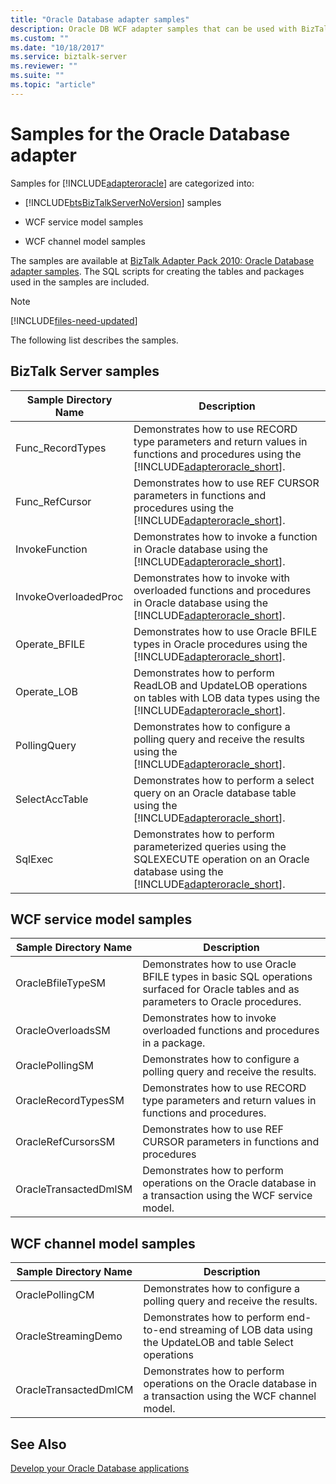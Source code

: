 ```yaml
---
title: "Oracle Database adapter samples"
description: Oracle DB WCF adapter samples that can be used with BizTalk Server, WCF service model, and WCF channel model 
ms.custom: ""
ms.date: "10/18/2017"
ms.service: biztalk-server
ms.reviewer: ""
ms.suite: ""
ms.topic: "article"
---
```

# Samples for the Oracle Database adapter
Samples for [!INCLUDE[adapteroracle](../../includes/adapteroracle-md.md)] are categorized into:  
  
- [!INCLUDE[btsBizTalkServerNoVersion](../../includes/btsbiztalkservernoversion-md.md)] samples  
  
- WCF service model samples  
  
- WCF channel model samples  

  
The samples are available at [BizTalk Adapter Pack 2010: Oracle Database adapter samples](../../dev-center/biztalk-server-code-samples.md). The SQL scripts for creating the tables and packages used in the samples are included. 

> [!NOTE]
> [!INCLUDE[files-need-updated](../../includes/files-need-updated.md)]
  
The following list describes the samples.
  
## BizTalk Server samples
  
| Sample Directory Name |                                                                                         Description                                                                                         |
|-----------------------|---------------------------------------------------------------------------------------------------------------------------------------------------------------------------------------------|
|   Func_RecordTypes    |      Demonstrates how to use RECORD type parameters and return values in functions and procedures using the [!INCLUDE[adapteroracle_short](../../includes/adapteroracle-short-md.md)].      |
|    Func_RefCursor     |               Demonstrates how to use REF CURSOR parameters in functions and procedures using the [!INCLUDE[adapteroracle_short](../../includes/adapteroracle-short-md.md)].                |
|    InvokeFunction     |                        Demonstrates how to invoke a function in Oracle database using the [!INCLUDE[adapteroracle_short](../../includes/adapteroracle-short-md.md)].                        |
| InvokeOverloadedProc  |         Demonstrates how to invoke with overloaded functions and procedures in Oracle database using the [!INCLUDE[adapteroracle_short](../../includes/adapteroracle-short-md.md)].         |
|     Operate_BFILE     |                    Demonstrates how to use Oracle BFILE types in Oracle procedures using the [!INCLUDE[adapteroracle_short](../../includes/adapteroracle-short-md.md)].                     |
|      Operate_LOB      |       Demonstrates how to perform ReadLOB and UpdateLOB operations on tables with LOB data types using the [!INCLUDE[adapteroracle_short](../../includes/adapteroracle-short-md.md)].       |
|     PollingQuery      |                 Demonstrates how to configure a polling query and receive the results using the [!INCLUDE[adapteroracle_short](../../includes/adapteroracle-short-md.md)].                  |
|    SelectAccTable     |                 Demonstrates how to perform a select query on an Oracle database table using the [!INCLUDE[adapteroracle_short](../../includes/adapteroracle-short-md.md)].                 |
|        SqlExec        | Demonstrates how to perform parameterized queries using the SQLEXECUTE operation on an Oracle database using the [!INCLUDE[adapteroracle_short](../../includes/adapteroracle-short-md.md)]. |
  
## WCF service model samples  
  
|Sample Directory Name|Description|  
|---------------------------|-----------------|  
|OracleBfileTypeSM|Demonstrates how to use Oracle BFILE types in basic SQL operations surfaced for Oracle tables and as parameters to Oracle procedures.|  
|OracleOverloadsSM|Demonstrates how to invoke overloaded functions and procedures in a package.|  
|OraclePollingSM|Demonstrates how to configure a polling query and receive the results.|  
|OracleRecordTypesSM|Demonstrates how to use RECORD type parameters and return values in functions and procedures.|  
|OracleRefCursorsSM|Demonstrates how to use REF CURSOR parameters in functions and procedures|  
|OracleTransactedDmlSM|Demonstrates how to perform operations on the Oracle database in a transaction using the WCF service model.|  
  
## WCF channel model samples  
  
|Sample Directory Name|Description|  
|---------------------------|-----------------|  
|OraclePollingCM|Demonstrates how to configure a polling query and receive the results.|  
|OracleStreamingDemo|Demonstrates how to perform end-to-end streaming of LOB data using the UpdateLOB and table Select operations|  
|OracleTransactedDmlCM|Demonstrates how to perform operations on the Oracle database in a transaction using the WCF channel model.|  
  

## See Also  
[Develop your Oracle Database applications](../../adapters-and-accelerators/adapter-oracle-database/develop-your-oracle-database-applications.md)
